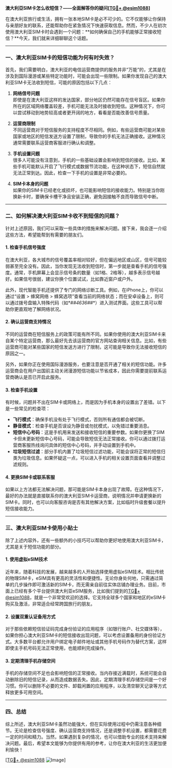 **澳大利亞SIM卡怎么收短信？——全面解答你的疑问[[TG💪+ @esim1088](https://t.me/s/esim1088)]**

在澳大利亚旅行或生活，拥有一张本地SIM卡是必不可少的。它不仅能够让你保持与亲朋好友的联系，还能帮助你在紧急情况下快速获取信息。然而，不少人在初次使用澳大利亚SIM卡时会遇到一个问题：**如何确保自己的手机能够正常接收短信？**今天，我们就来详细聊聊这个话题。

---

### 一、澳大利亚SIM卡的短信功能为何有时失效？

首先，我们需要明白，澳大利亚的电信运营商提供的服务并非“万能”的，尤其是在涉及到国际漫游或某些特定功能时，可能会出现一些限制。如果你发现自己的澳大利亚SIM卡无法收到短信，可能的原因包括以下几点：

1. **网络信号问题**  
   即使是在澳大利亚这样的发达国家，部分地区仍然可能存在信号盲区。如果你所在的区域网络覆盖较差，手机可能无法及时接收到短信。这种情况下，你可以尝试移动到地势较高或者更开阔的地方，看看是否能改善信号质量。

2. **运营商限制**  
   不同运营商对于短信服务的支持程度不尽相同。例如，有些运营商可能对某些国家或地区的短信发送方设置了限制，导致你的手机无法正确接收。这种情况通常需要联系运营商客服进行确认和调整。

3. **手机设置问题**  
   很多人可能没有注意到，手机的一些基础设置会影响到短信的接收。比如，某些手机可能默认开启了飞行模式或数据节流功能，在这种状态下，短信自然就无法正常到达。因此，检查一下手机的设置是非常必要的。

4. **SIM卡本身的问题**  
   如果你的SIM卡已经老化或损坏，也可能影响短信的接收能力。特别是当你刚换新卡时，要确保卡槽干净且安装正确，避免因接触不良而导致信号中断。

---

### 二、如何解决澳大利亚SIM卡收不到短信的问题？

针对上述原因，我们可以采取一些具体的措施来解决问题。接下来，我会逐一介绍这些方法，希望能帮到有需要的朋友们。

#### 1. 检查手机信号强度

在澳大利亚，各大城市的信号覆盖率相对较好，但在偏远地区或山区，信号可能较弱甚至完全没有。因此，当你发现无法收到短信时，第一步就是查看手机的信号强度。通常，手机屏幕上会显示信号条的数量（如1格、2格等），越多表示信号越好。如果信号很弱，建议你换个位置试试，比如靠近窗户或户外。

此外，现代智能手机还提供了专门的网络诊断工具。例如，在iPhone上，你可以通过“设置 > 蜂窝网络 > 蜂窝选项”查看当前的网络状态；而在安卓设备上，则可以通过拨号盘输入特殊代码（如*#*#4636#*#*）进入测试界面。这些工具可以帮助你更直观地了解网络状况。

#### 2. 确认运营商支持情况

不同的运营商在短信服务上的政策可能有所不同。如果你使用的澳大利亚SIM卡来自某个特定运营商，那么最好先去该运营商的官方网站查询相关信息。比如，有些运营商可能对某些国家的短信发送方进行了限制，这可能是导致你无法接收短信的原因之一。

另外，如果你正在使用国际漫游服务，也要注意是否开通了相关的短信功能。许多运营商会在用户出国前主动关闭漫游短信功能以节省成本，因此你需要提前联系运营商确认是否已开启此服务。

#### 3. 检查手机设置

有时候，问题并不出在SIM卡或网络上，而是因为手机本身的设置出了差错。以下是一些常见的检查项：

- **飞行模式**：确保手机没有处于飞行模式，否则所有通信都会被切断。
- **静音模式**：检查手机是否误设为静音或勿扰模式，以免错过重要消息。
- **短信中心号码**：这是手机用来发送和接收短信的重要参数。如果你更换了SIM卡但未更新短信中心号码，可能会导致短信无法正常接收。你可以通过拨打运营商客服热线询问具体的短信中心号码，并手动设置到手机中。
- **垃圾短信过滤**：部分手机内置了垃圾短信过滤功能，可能会误将正常的短信归类为垃圾信息。如果怀疑这一点，可以进入手机的相关设置页面查看并调整过滤规则。

#### 4. 更换SIM卡或联系客服

如果以上方法都无法解决问题，那可能是SIM卡本身出现了故障。在这种情况下，最好的办法就是直接联系你的澳大利亚SIM卡运营商，说明情况并申请更换新的SIM卡。同时，也可以向客服咨询是否有其他解决方案，比如临时升级套餐以提升短信接收能力。

---

### 三、澳大利亚SIM卡使用小贴士

除了上述内容外，还有一些额外的小技巧可以帮助你更好地使用澳大利亚SIM卡，尤其是关于短信功能的部分。

#### 1. 使用虚拟eSIM技术

近年来，随着科技的发展，越来越多的人开始选择使用虚拟eSIM技术。相比传统的物理SIM卡，eSIM具有更高的灵活性和便捷性。无论你身处何地，只需通过简单的几步操作即可激活新的SIM卡，而无需亲自前往实体店铺办理业务。目前，市面上已经有多个平台提供澳大利亚eSIM服务，比如我们提到的[TG💪+ @esim1088](https://t.me/s/esim1088)，就是一个非常受欢迎的选择。它支持全球多个国家和地区的eSIM卡购买及激活，非常适合经常跨国旅行的朋友。

#### 2. 设置双重认证备用方式

对于那些依赖短信验证码完成身份验证的应用程序（如银行账户、社交媒体等），如果你担心澳大利亚SIM卡的短信接收出现问题，可以考虑设置备用的身份验证方式。大多数平台都允许用户绑定电子邮件地址或其他手机号码作为替代方案，这样即使主手机号码无法正常使用，也能顺利完成操作。

#### 3. 定期清理手机存储空间

手机的存储空间不足也会影响短信的正常接收。当内存接近满载时，系统可能会自动删除旧的短信记录，从而造成数据丢失。因此，定期清理手机存储空间是一个好习惯。你可以删除不必要的文件、卸载闲置的应用程序，以及清空聊天记录等方式释放更多可用空间。

---

### 四、总结

综上所述，澳大利亚SIM卡虽然功能强大，但在实际使用过程中仍需注意各种细节。无论是检查信号强度、确认运营商支持情况，还是调整手机设置，都需要花费一定的时间和精力。当然，如果遇到复杂的情况，也可以借助专业的技术支持来解决问题。最后，希望本文能够为你提供有用的参考，让你在澳大利亚的生活更加便利愉快！

[[TG💪+ @esim1088](https://t.me/s/esim1088) ![Image](https://i.postimg.cc/4NQfJmqS/Snipaste-2025-05-13-00-14-12.png)]